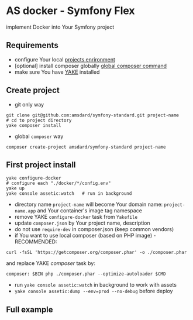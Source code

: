 AS docker - Symfony Flex
========================
implement Docker into Your Symfony project


Requirements
---
 * configure Your local [projects enrironment](https://bitbucket.org/as-docker/projects-environment)
 * [optional] install composer globally [global composer command](https://hub.docker.com/r/amsdard/composer/)
 * make sure You have [YAKE](https://yake.amsdard.io/) installed


Create project
---
* git only way
```
git clone git@github.com:amsdard/symfony-standard.git project-name
# cd to project directory
yake composer install
```
* global `composer` way
```
composer create-project amsdard/symfony-standard project-name
```


First project install
---
```
yake configure-docker
# configure each "./docker/*/config.env"
yake up
yake console assetic:watch   # run in background
```
* directory name `project-name` will become Your domain name: `project-name.app` and Your container's image tag namespace
* remove YAKE `configure-docker` task from `Yakefile`
* update `composer.json` by Your project name, description
* do not use `require-dev` in composer.json (keep common vendors)
* if You want to use local composer (based on PHP image) - RECOMMENDED:
```
curl -fsSL 'https://getcomposer.org/composer.phar' -o ./composer.phar
```
and replace YAKE *composer* task by:
```
composer: $BIN php ./composer.phar --optimize-autoloader $CMD
```
* run `yake console assetic:watch` in background to work with assets
* `yake console assetic:dump --env=prod --no-debug` before deploy


Full example
---
```

```
